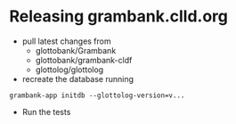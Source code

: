 # Releasing grambank.clld.org

- pull latest changes from
  - glottobank/Grambank
  - glottobank/grambank-cldf
  - glottolog/glottolog
- recreate the database running
```shell script
grambank-app initdb --glottolog-version=v...
```
- Run the tests
